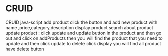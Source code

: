 # CRUID
CRUID java-script
add product click the button and add new product with name ,price,category,description 
display product
search about product
update product : cilck update and update button in the product and then go out and click on addProducts then you will find the product that you need to update
 and then click update
to delete click display you will find all product have delete button

